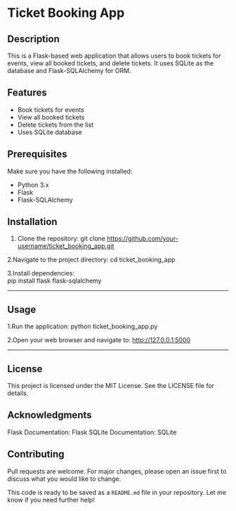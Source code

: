 # Ticket Booking App

## Description
This is a Flask-based web application that allows users to book tickets for events, view all booked tickets, and delete tickets. It uses SQLite as the database and Flask-SQLAlchemy for ORM.

## Features
- Book tickets for events
- View all booked tickets
- Delete tickets from the list
- Uses SQLite database

## Prerequisites
Make sure you have the following installed:
- Python 3.x
- Flask
- Flask-SQLAlchemy

## Installation

  1. Clone the repository:
    git clone https://github.com/your-username/ticket_booking_app.git

  2.Navigate to the project directory:
    cd ticket_booking_app
  
  3.Install dependencies:  
    pip install flask flask-sqlalchemy

---
## Usage
   
   1.Run the application:
     python ticket_booking_app.py
     
   2.Open your web browser and navigate to:
      http://127.0.0.1:5000

---
## License
This project is licensed under the MIT License. See the LICENSE file for details.

## Acknowledgments
Flask Documentation: Flask
SQLite Documentation: SQLite

## Contributing
Pull requests are welcome. For major changes, please open an issue first to discuss what you would like to change.
  
This code is ready to be saved as a `README.md` file in your repository. Let me know if you need further help!

